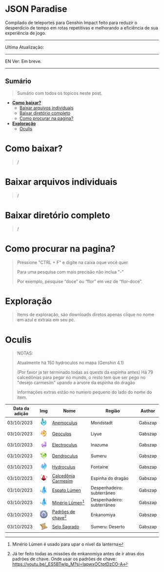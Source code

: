 # JSON Paradise

Compilado de teleportes para Genshin Impact feito para reduzir o desperdício de tempo em rotas repetitivas e melhorando a eficiência de sua experiência de jogo.

---
Ultima Atualização: 

---
EN Ver: Em breve.

---
## Sumário
> Sumário com todos os topicos neste post.

- [**Como baixar?**](#como-baixar)
  - [Baixar arquivos individuais](#baixar-arquivos-individuais)
  - [Baixar diretório completo](#baixar-diretório-completo)
  - [Como procurar na pagina?](#como-procurar-na-pagina)
- [**Exploração**](#exploração)
  - [Oculis](#oculis) 




# Como baixar?
> /

# Baixar arquivos individuais
> /

# Baixar diretório completo
> /

# Como procurar na pagina?
> Pressione "CTRL + F" e digite na caixa oque você quer
>
> Para uma pesquisa com mais precisão não inclua "-"
>
> Por exemplo, pesquise “doce” ou “flor” em vez de “flor-doce”.

# Exploração
> Items de exploração, são downloads diretos apenas clique no nome em azul e extraia em seu pc.

# Oculis
> NOTAS:
>
> Atualmente há 150 hydroculos no mapa (Genshin 4.1)
>
> (Por favor ja ter terminado todas as quests da espinha antes) Há 79 calcedônias para pegar no mundo, o resto tem que ser pego no "desejo carmesim" upando a arvore da espinha do dragão
> 
> Informações extras estão no numero pequeno do lado do nome do item.

| Data da adição    | Img                                             | Nome               | Região                 | Author  |
| ---------- | ----------------------------------------------------- | --------------------- | --------------------- | ------------- |
| 03/10/2023 | ![Anemoculus](imagens/icon-oculis/Anemoculus.png)     |[Anemoculus]()        |Mondstadt               | Gabszap |
| 03/10/2023 | ![Geoculus](imagens/icon-oculis/Geoculus.png)         |[Geoculos]()          |Liyue                   | Gabszap |
| 03/10/2023 | ![Electroculus](imagens/icon-oculis/Electroculus.png) |[Electroculus]()      |Inazuma                 | Gabszap |
| 03/10/2023 | ![Dendroculus](imagens/icon-oculis/Dendroculus.png)   |[Dendroculus]()       |Sumeru                  | Gabszap |
| 03/10/2023 | ![Hydroculus](imagens/icon-oculis/Hydroculus.png)     |[Hydroculus]()        |Fontaine                | Gabszap | 
| 03/10/2023 | ![Carmesim](imagens/icon-oculis/CrimsonAgate.png)     |[Calcedônia Carmesim]() |Espinha do dragão     | Gabszap |
| 03/10/2023 | ![Lumenspar](imagens/icon-oculis/Lumenspar.png)       |[Espato Lúmen]()      |Despenhadeiro: subterrâneo | Gabszap |
| 03/10/2023 | ![LumensparOre](imagens/icon-oculis/Lumenspar.png)    |[Minério Lúmen]()[^1] |Despenhadeiro: subterrâneo | Gabszap |
| 03/10/2023 | ![Chave](imagens/icon-oculis/KeySigil.png)            |[Padrões de chave]()[^2] | Enkanomiya             | Gabszap |
| 03/10/2023 | ![Selo](imagens/icon-oculis/SacredSeal.png)           |[Selo Sagrado]()      |Sumeru: Deserto            | Gabszap |


[^1]: Minério Lúmen é usado para upar o nivel da lanterna
[^2]: Já ter feito todas as missões de enkanomiya antes de ir atras dos padrões de chave. Onde usar os padrões de chave: https://youtu.be/_ES5BTwIp_M?si=IapwxOCtptDzCO-A
